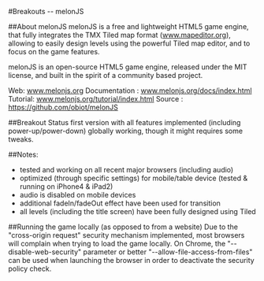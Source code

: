 #Breakouts -- melonJS

##About melonJS
melonJS is a free and lightweight HTML5 game engine, that fully 
integrates the TMX Tiled map format (www.mapeditor.org), allowing
to easily design levels using the powerful Tiled map editor, and 
to focus on the game features.

melonJS is an open-source HTML5 game engine, released under the 
MIT license, and built in the spirit of a community based project.

Web: www.melonjs.org
Documentation : www.melonjs.org/docs/index.html
Tutorial: www.melonjs.org/tutorial/index.html
Source : https://github.com/obiot/melonJS

##Breakout Status
first version with all features implemented (including power-up/power-down)
globally working, though it might requires some tweaks.

##Notes:
* tested and working on all recent major browsers (including audio)
* optimized (through specific settings) for mobile/table device
  (tested & running on iPhone4 & iPad2)
* audio is disabled on mobile devices
* additional fadeIn/fadeOut effect have been used for transition
* all levels (including the title screen) have been fully designed using Tiled


##Running the game locally (as opposed to from a website)
Due to the "cross-origin request" security mechanism implemented, 
most browsers will complain when trying to load the game locally. 
On Chrome, the "--disable-web-security" parameter or better 
"--allow-file-access-from-files" can be used when launching the 
browser in order to deactivate the security policy check.
